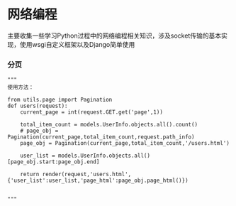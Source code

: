 # 网络编程

主要收集一些学习Python过程中的网络编程相关知识，涉及socket传输的基本实现，使用wsgi自定义框架以及Django简单使用

### 分页

```
"""
使用方法：

from utils.page import Pagination
def users(request):
    current_page = int(request.GET.get('page',1))

    total_item_count = models.UserInfo.objects.all().count()
    # page_obj = Pagination(current_page,total_item_count,request.path_info)
    page_obj = Pagination(current_page,total_item_count,'/users.html')

    user_list = models.UserInfo.objects.all()[page_obj.start:page_obj.end]

    return render(request,'users.html',{'user_list':user_list,'page_html':page_obj.page_html()})


"""
```


